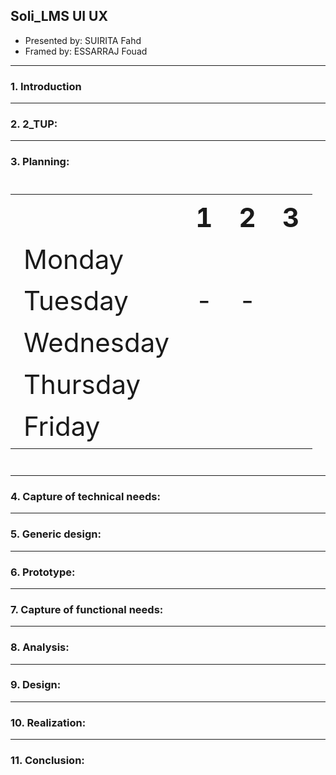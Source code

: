 ## **Soli_LMS UI UX**

- Presented by: SUIRITA Fahd
- Framed by: ESSARRAJ Fouad

---

### **1. Introduction**

---

### **2. 2_TUP:**

---

### **3. Planning:**

<table style="font-size: 42px" >
  <tr>
    <th></th>
    <th>1</th>
    <th>2</th>
    <th>3</th>
  </tr>
  <tr>
    <td>Monday</td>
    <td></td>
    <td></td>
    <td></td>
  </tr>
  <tr>
    <td>Tuesday</td>
    <td>-</td>
    <td>-</td>
    <td></td>
  </tr>
  <tr>
    <td>Wednesday</td>
    <td></td>
    <td></td>
    <td></td>
  </tr>
  <tr>
    <td>Thursday</td>
    <td></td>
    <td></td>
    <td></td>
  </tr>
  <tr>
    <td>Friday</td>
    <td></td>
    <td></td>
    <td></td>
  </tr>
</table>

---

### **4. Capture of technical needs:**

---

### **5. Generic design:**

---

### **6. Prototype:**

---

### **7. Capture of functional needs:**

---

### **8. Analysis:**

---

### **9. Design:**

---

### **10. Realization:**

---

### **11. Conclusion:**
